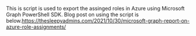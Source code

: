This is script is used to export the assinged roles in Azure using Microsoft Graph PowerShell SDK. 
Blog post on using the script is below.https://thesleepyadmins.com/2021/10/30/microsoft-graph-report-on-azure-role-assignments/
